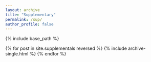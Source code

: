 ```yaml
---
layout: archive
title: "Supplementary"
permalink: /sup/
author_profile: false
---
```


{% include base_path %}

{% for post in site.supplementals reversed %}
  {% include archive-single.html %}
{% endfor %}


